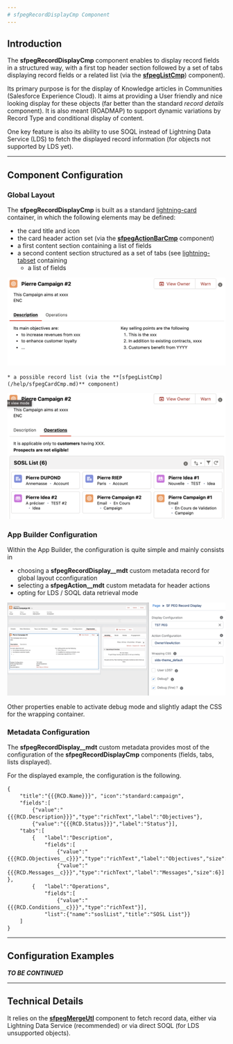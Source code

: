 ```yaml
---
# sfpegRecordDisplayCmp Component
---
```


## Introduction

The **sfpegRecordDisplayCmp** component enables to display record fields in a structured way, with
a first top header section followed by a set of tabs displaying record fields or a related list
(via the **[sfpegListCmp](/help/sfpegListCmp.md)**) component).

Its primary purpose is for the display of Knowledge articles in Communities (Salesforce Experience Cloud).
It aims at providing a User friendly and nice looking display for these objects (far better than the standard
_record details_ component). It is also meant (ROADMAP) to support dynamic variations by Record Type and 
conditional display of content.

One key feature is also its ability to use SOQL instead of Lightning Data Service (LDS) to fetch the displayed
record information (for objects not supported by LDS yet).

---

## Component Configuration

### Global Layout

The **sfpegRecordDisplayCmp** is built as a standard [lightning-card](https://developer.salesforce.com/docs/component-library/bundle/lightning-card/documentation) container, in which the following elements may be 
defined:
* the card title and icon
* the card header action set (via the **[sfpegActionBarCmp](/help/sfpegActionBarCmp.md)** component)
* a first content section containing a list of fields
* a second content section structured as a set of tabs (see [lightning-tabset](https://developer.salesforce.com/docs/component-library/bundle/lightning-tabset/documentation) containing
    * a list of fields

![Record Display Example](/media/sfpegRecordDisplay.png)

    * a possible record list (via the **[sfpegListCmp](/help/sfpegCardCmp.md)** component)

![Record Display Example with sub-list](/media/sfpegRecordDisplayList.png)


### App Builder Configuration

Within the App Builder, the configuration is quite simple and mainly consists in
* choosing a **sfpegRecordDisplay__mdt** custom metadata record for global layout cconfiguration
* selecting a **sfpegAction__mdt** custom metadata for header actions
* opting for LDS / SOQL data retrieval mode

![Record Display Configuration](/media/sfpegRecordDisplayConfig.png)

Other properties enable to activate debug mode and slightly adapt the CSS for the wrapping container.


### Metadata Configuration

The **sfpegRecordDisplay__mdt** custom metadata provides most of the configuration of the
**sfpegRecordDisplayCmp** components (fields, tabs, lists displayed).

For the displayed example, the configuration is the following.
```
{
    "title":"{{{RCD.Name}}}", "icon":"standard:campaign",
    "fields":[
        {"value":"{{{RCD.Description}}}","type":"richText","label":"Objectives"},
        {"value":"{{{RCD.Status}}}","label":"Status"}],
    "tabs":[
        {   "label":"Description",
            "fields":[
                {"value":"{{{RCD.Objectives__c}}}","type":"richText","label":"Objectives","size":6},
                {"value":"{{{RCD.Messages__c}}}","type":"richText","label":"Messages","size":6}] },
        {   "label":"Operations",
            "fields":[
                {"value":"{{{RCD.Conditions__c}}}","type":"richText"}],
            "list":{"name":"soslList","title":"SOSL List"}}
    ]
}
```

---

## Configuration Examples

***TO BE CONTINUED***

---

## Technical Details

It relies on the **[sfpegMergeUtl](/help/sfpegMergeUtl.md)** component to fetch record data, either
via Lightning Data Service (recommended) or via direct SOQL (for LDS unsupported objects).